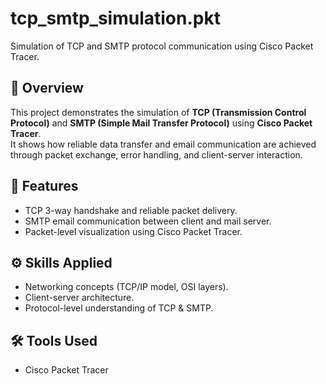 # tcp_smtp_simulation.pkt
Simulation of TCP and SMTP protocol communication using Cisco Packet Tracer.
## 📌 Overview  
This project demonstrates the simulation of **TCP (Transmission Control Protocol)** and **SMTP (Simple Mail Transfer Protocol)** using **Cisco Packet Tracer**.  
It shows how reliable data transfer and email communication are achieved through packet exchange, error handling, and client-server interaction.

## 📝 Features  
- TCP 3-way handshake and reliable packet delivery.  
- SMTP email communication between client and mail server.  
- Packet-level visualization using Cisco Packet Tracer.  

## ⚙️ Skills Applied  
- Networking concepts (TCP/IP model, OSI layers).  
- Client-server architecture.  
- Protocol-level understanding of TCP & SMTP.  

## 🛠 Tools Used  
- Cisco Packet Tracer  
